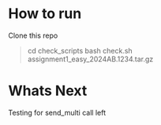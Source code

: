 # How to run 
Clone this repo 
> cd check_scripts 
> bash check.sh assignment1_easy_2024AB.1234.tar.gz

# Whats Next 
Testing for send_multi call left 
